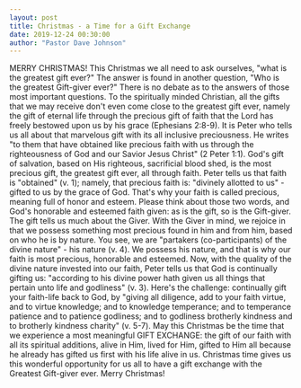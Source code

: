 ```yaml
---
layout: post
title: Christmas - a Time for a Gift Exchange
date: 2019-12-24 00:30:00
author: "Pastor Dave Johnson"
---
```


MERRY CHRISTMAS! This Christmas we all need to ask ourselves, "what is the greatest gift ever?"  The answer is found in another question, "Who is the greatest Gift-giver ever?"  There is no debate as to the answers of those most important questions.  To the spiritually minded Christian, all the gifts that we may receive don't even come close to the greatest gift ever, namely the gift of eternal life through the precious gift of faith that the Lord has freely bestowed upon us by his grace (Ephesians 2:8-9).  It is Peter who tells us all about that marvelous gift with its all inclusive preciousness.  He writes "to them that have obtained like precious faith with us through the righteousness of God and our Savior Jesus Christ" (2 Peter 1:1).  God's gift of salvation, based on His righteous, sacrificial blood shed, is the most precious gift, the greatest gift ever, all through faith.  Peter tells us that faith is "obtained" (v. 1); namely, that precious faith is: "divinely allotted to us" - gifted to us by the grace of God.  That's why your faith is called precious, meaning full of honor and esteem.  Please think about those two words, and God's honorable and esteemed faith given: as is the gift, so is the Gift-giver.  The gift tells us much about the Giver.  With the Giver in mind, we rejoice in that we possess something most precious found in him and from him, based on who he is by nature.  You see, we are "partakers (co-participants) of the divine nature" - his nature (v. 4).  We possess his nature, and that is why our faith is most precious, honorable and esteemed.  Now, with the quality of the divine nature invested into our faith, Peter tells us that God is continually gifting us:  "according to his divine power hath given us all things that pertain unto life and godliness" (v. 3).  Here's the challenge: continually gift your faith-life back to God, by "giving all diligence, add to your faith virtue, and to virtue knowledge; and to knowledge temperance; and to temperance patience and to patience godliness; and to godliness brotherly kindness and to brotherly kindness charity" (v. 5-7).   May this Christmas be the time that we experience a most meaningful GIFT EXCHANGE: the gift of our faith with all its spiritual additions, alive in Him, lived for Him, gifted to Him all because he already has gifted us first with his life alive in us.  Christmas time gives us this wonderful opportunity for us all to have a gift exchange with the Greatest Gift-giver ever.  Merry Christmas!